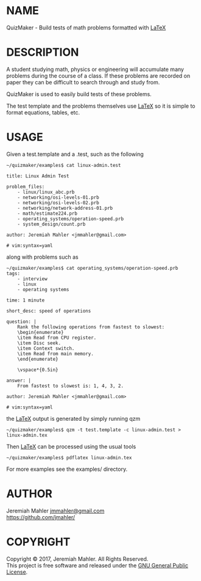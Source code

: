 
NAME
====

QuizMaker - Build tests of math problems formatted with [LaTeX][latex]

DESCRIPTION
===========

A student studying math, physics or engineering will accumulate many
problems during the course of a class.  If these problems are recorded
on paper they can be difficult to search through and study from.

QuizMaker is used to easily build tests of these problems.

The test template and the problems themselves use [LaTeX][latex] so
it is simple to format equations, tables, etc.

USAGE
=====

Given a test.template and a .test, such as the following

    ~/quizmaker/examples$ cat linux-admin.test 

    title: Linux Admin Test
    
    problem_files:
        - linux/linux_abc.prb
        - networking/osi-levels-01.prb
        - networking/osi-levels-02.prb
        - networking/network-address-01.prb
        - math/estimate224.prb
        - operating_systems/operation-speed.prb
        - system_design/count.prb
    
    author: Jeremiah Mahler <jmmahler@gmail.com>
    
    # vim:syntax=yaml

along with problems such as

    ~/quizmaker/examples$ cat operating_systems/operation-speed.prb 
    tags:
        - interview
        - linux
        - operating systems
    
    time: 1 minute
    
    short_desc: speed of operations
    
    question: |
        Rank the following operations from fastest to slowest:
        \begin{enumerate}
        \item Read from CPU register.
        \item Disc seek.
        \item Context switch.
        \item Read from main memory.
        \end{enumerate}
    
        \vspace*{0.5in}
    
    answer: |
        From fastest to slowest is: 1, 4, 3, 2.
    
    author: Jeremiah Mahler <jmmahler@gmail.com>
    
    # vim:syntax=yaml

the [LaTeX][latex] output is generated by simply running qzm

    ~/quizmaker/examples$ qzm -t test.template -c linux-admin.test > linux-admin.tex

Then [LaTeX][latex] can be processed using the usual tools

    ~/quizmaker/examples$ pdflatex linux-admin.tex

For more examples see the examples/ directory.

 [latex]: http://www.latex-project.org

AUTHOR
======

Jeremiah Mahler <jmmahler@gmail.com><br>
<https://github.com/jmahler/>

COPYRIGHT
=========

Copyright &copy; 2017, Jeremiah Mahler.  All Rights Reserved.<br>
This project is free software and released under
the [GNU General Public License][gpl].

 [gpl]: http://www.gnu.org/licenses/gpl.html
